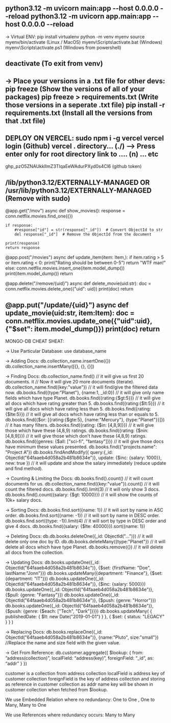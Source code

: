 python3.12 -m uvicorn main:app --host 0.0.0.0 --reload
python3.12 -m uvicorn app.main:app --host 0.0.0.0 --reload
----------------------------------------------------------------------------------

-> Virtual ENV:
pip install virtualenv
python -m venv myenv
source myenv/bin/activate (Linux / MacOS)
myenv\Scripts\activate.bat (Windows)
myenv\Scripts\activate.ps1 (Windows from powershell)

deactivate (To exit from venv)
----------------------------------------------------------------------------------

-> Place your versions in a .txt file for other devs:
pip freeze (Show the versions of all of your packages)
pip freeze > requirements.txt (Write those versions in a seperate .txt file)
pip install -r requirements.txt (Install all the versions from that .txt file)
----------------------------------------------------------------------------------

DEPLOY ON VERCEL:
sudo npm i -g vercel
vercel login (Github)
vercel .
directory... (./)  --> Press enter only for root directory
link to .... (n)
... etc
----------------------------------------------------------------------------------

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  (github token)

/lib/python3.12/EXTERNALLY-MANAGED
OR
/usr/lib/python3.12/EXTERNALLY-MANAGED  (Remove with sudo)
----------------------------------------------------------------------------------

@app.get("/mov")
async def show_movies():
    response = conn.netflix.movies.find_one({})
    
    if response:
        #response["id"] = str(response["_id"])  # Convert ObjectId to str
        del response["_id"]  # Remove the ObjectId from the document
        
    print(response)
    return response

@app.post("/movies")
async def update_item(item: Item,):
    if item.rating > 5 or item.rating < 0:
        print("Rating should be between 0-5")
        return "WTF man!"
    else:
        conn.netflix.movies.insert_one(item.model_dump())
        print(item.model_dump())
        return

@app.delete("/remove/{uid}")
async def delete_movie(uid:str):
    doc = conn.netflix.movies.delete_one({"uid": uid})
    print(doc)
    return

@app.put("/update/{uid}")
async def update_movie(uid:str, item:Item):
    doc = conn.netflix.movies.update_one({"uid":uid}, {"$set": item.model_dump()})
    print(doc)
    return
----------------------------------------------------------------------------------

MONGO-DB CHEAT SHEAT:

-> Use Particular Database:
use database_name


-> Adding Docs:
db.collection_name.insertOne({})
db.collection_name.insertMany([{}, {}, {}])


-> Finding Docs:
db.collection_name.find()   // it will give us first 20 documents.
it                            // Now it will give 20 more documents (iterate).
db.collection_name.find({key:"value"})     // it will find/give the filtered data now.
db.books.find({type:"Planet"}, {name:1, _id:0})     // it will give only name fields which have type Planet.
db.books.find({rating:{$gt:5}})              // it will give all docs which have rating greater than 5.
db.books.find({rating:{$lt:5}})              // it will give all docs which have rating less than 5.
db.books.find({rating:{$lte:5}})             // it will give all docs which have rating less than or equals to 5.
db.books.find({$or: [{rating:{$gte:5}, {name:"Mercury"}, {type:"Planet"}}]})     // it has many filters.
db.books.find({rating: {$in: [4,8,9]}})      // it will give those which have these (4,8,9) ratings.
db.books.find({rating: {$nin: [4,8,9]}})      // it will give those which don't have these (4,8,9) ratings.
db.books.find({genres: {$all: ["sci-fi", "fantasy"]}})   // it will give those docs have minimum these values presented.
db.books.find({"projects.name": "Project A"})
db.books.findAndModify({
   query:{_id: ObjectId("64faaeb4d058a2b481b8634e")},
   update: {$inc: {salary: 1000}},
   new: true
})       // it will update and show the salary immediately (reduce update and find method).


-> Counting & Limiting the Docs:
db.books.find().count()                                 // it will count documents for us.
db.collection_name.find({key:"value"}).count()        // it will count the filtered docs.
db.books.find().limit(3)                                // it will only show 3 docs.
db.books.find().count({salary: {$gt: 10000}})           // it will show the counts of 10k+ salary docs.


-> Sorting Docs:
db.books.find.sort({name: 1})                  // it will sort by name in ASC order.
db.books.find.sort({name: -1})                 // it will sort by name in DESC order.
db.books.find.sort({type: -1}).limit(4)        // it will sort by type in DESC order and give 4 docs.
db.books.find({salary: {$lte: 40000}}).sort({name: 1})


-> Deleting Docs:
db.db.books.deleteOne({_id: ObjectId("...")})    // it will delete only one doc by ID.
db.db.books.deleteMany({type:"Planet"})          // it will delete all docs which have type Planet.
db.books.remove({})                              // it will delete all docs from the collection.


-> Updating Docs:
db.books.updateOne({_id: ObjectId("64faaeb4d058a2b481b8634c")}, {$set: {firstName: "Doe", lastName:"Jonn"}})
db.books.updateMany({department: "Finance"}, {$set: {department: "IT"}})
db.books.updateOne({_id: ObjectId("64faaeb4d058a2b481b8634e")}, {$inc: {salary: 5000}})
db.books.updateOne({_id: ObjectId("64faaeb4d058a2b481b8634e")}, {$pull: {genre: "Fantasy"}})
db.books.updateOne({_id: ObjectId("64faaeb4d058a2b481b8634e")}, {$push: {genre: "Horror"}})
db.books.updateOne({_id: ObjectId("64faaeb4d058a2b481b8634e")}, {$push: {genre: {$each: ["Tech", "Dark"]}}})
db.books.updateMany(
  { publishedDate: { $lt: new Date("2019-01-01") } },
  { $set: { status: "LEGACY" } }
)


-> Replacing Docs:
db.books.replaceOne({_id: ObjectId("64faaeb4d058a2b481b8634e")}, {name:"Pluto", size:"small"})    //Replace the name and size field with the given value.

-> Get From Reference:
db.customer.aggregate({ $lookup: { from: ”address(collection)”, localField: “address(key)”, foreignField: “_id”, as: “addr” } })

customer is a collection
from address collection
localField is address key of customer collection
foreignField is the key of address collection and storing as reference in customer collection
as addr name key will be shown in customer collection when fetched from $lookup.

We use Embedded Relation where no redundancy:
One to One , One to Many, Many to One

We use References where redundancy occurs:
Many to Many
